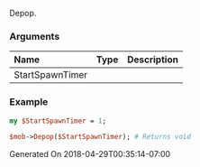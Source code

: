 Depop.
### Arguments
**Name**|**Type**|**Description**
:---|:---|:---
StartSpawnTimer||

### Example

```perl
my $StartSpawnTimer = 1;

$mob->Depop($StartSpawnTimer); # Returns void
```


Generated On 2018-04-29T00:35:14-07:00